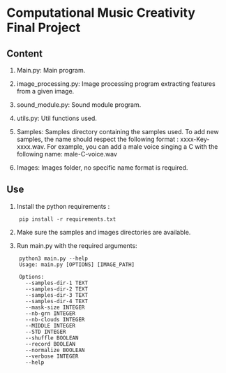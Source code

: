 # Computational Music Creativity Final Project 


## Content

1. Main.py: Main program. 

2. image_processing.py: Image processing program extracting features from a given image. 

3. sound_module.py: Sound module program. 

4. utils.py: Util functions used. 

5. Samples: Samples directory containing the samples used. To add new samples, the name should respect the following format : xxxx-Key-xxxx.wav. For example, you can add a male voice singing a C with the following name: male-C-voice.wav

6. Images: Images folder, no specific name format is required. 


## Use

1. Install the python requirements : 
```ShellSesion
    pip install -r requirements.txt
```

2. Make sure the samples and images directories are available.

3. Run main.py with the required arguments:
```ShellSesion
    python3 main.py --help
    Usage: main.py [OPTIONS] [IMAGE_PATH]

    Options:
      --samples-dir-1 TEXT
      --samples-dir-2 TEXT
      --samples-dir-3 TEXT
      --samples-dir-4 TEXT
      --mask-size INTEGER
      --nb-grn INTEGER
      --nb-clouds INTEGER
      --MIDDLE INTEGER
      --STD INTEGER
      --shuffle BOOLEAN
      --record BOOLEAN
      --normalize BOOLEAN
      --verbose INTEGER
      --help
```
